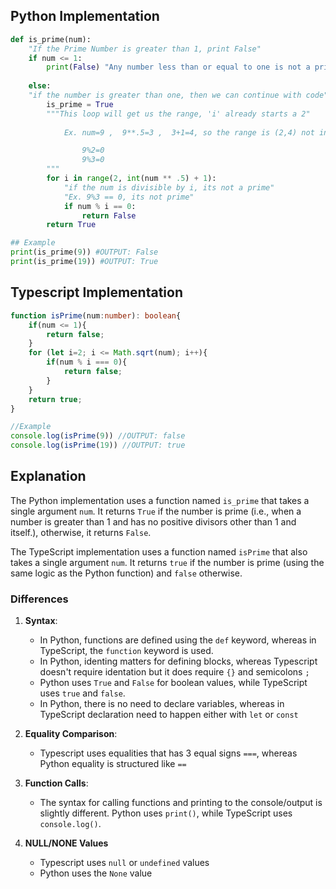 ## Python Implementation

```python
def is_prime(num):
    "If the Prime Number is greater than 1, print False"
    if num <= 1:
        print(False) "Any number less than or equal to one is not a prime number"
        
    else:
    "if the number is greater than one, then we can continue with code"
        is_prime = True
        """This loop will get us the range, 'i' already starts a 2"
        
            Ex. num=9 ,  9**.5=3 ,  3+1=4, so the range is (2,4) not including 4, so meaning you are just checking 2 & 3 againsnt 9

                9%2=0 
                9%3=0 
        """
        for i in range(2, int(num ** .5) + 1):
            "if the num is divisible by i, its not a prime"
            "Ex. 9%3 == 0, its not prime"
            if num % i == 0:
                return False 
        return True

## Example
print(is_prime(9)) #OUTPUT: False
print(is_prime(19)) #OUTPUT: True
```


## Typescript Implementation
 
```typescript
function isPrime(num:number): boolean{
    if(num <= 1){
        return false;
    }
    for (let i=2; i <= Math.sqrt(num); i++){
        if(num % i === 0){
            return false;
        }
    }
    return true;
}

//Example
console.log(isPrime(9)) //OUTPUT: false
console.log(isPrime(19)) //OUTPUT: true
```

## Explanation

The Python implementation uses a function named `is_prime` that takes a single argument `num`. It returns `True` if the number is prime (i.e., when a number is greater than 1 and has no positive divisors other than 1 and itself.), otherwise, it returns `False`.

The TypeScript implementation uses a function named `isPrime` that also takes a single argument `num`. It returns `true` if the number is prime (using the same logic as the Python function) and `false` otherwise.


### Differences

1. **Syntax**: 
   - In Python, functions are defined using the `def` keyword, whereas in TypeScript, the `function` keyword is used.
   - In Python, identing matters for defining blocks, whereas Typescript doesn't require identation but it does require `{}` and semicolons `;` 
   - Python uses `True` and `False` for boolean values, while TypeScript uses `true` and `false`.
   - In Python, there is no need to declare variables, whereas in TypeScript declaration need to happen either with `let` or `const`

2. **Equality Comparison**:
   - Typescript uses equalities that has 3 equal signs `===`, whereas Python equality is structured like `==`
   
3. **Function Calls**:
   - The syntax for calling functions and printing to the console/output is slightly different. Python uses `print()`, while TypeScript uses `console.log()`.

4. **NULL/NONE Values**
   - Typescript uses `null` or `undefined` values
   - Python uses the `None` value